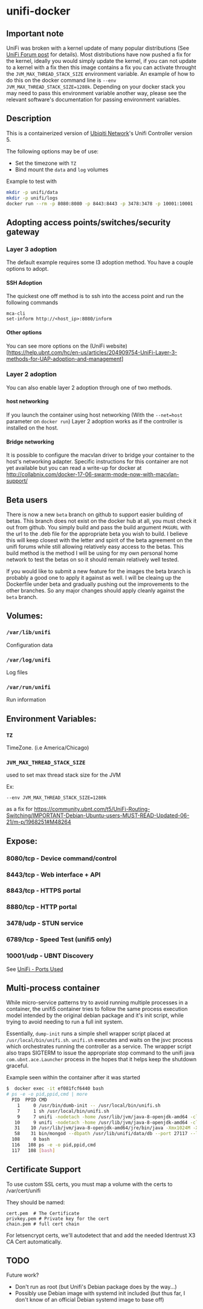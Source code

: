 # unifi-docker

## Important note

UniFi was broken with a kernel update of many popular distributions \(See [UniFi Forum post](https://community.ubnt.com/t5/UniFi-Routing-Switching/IMPORTANT-Debian-Ubuntu-users-MUST-READ-Updated-06-21/m-p/1968251#M48264) for details\). Most distributions have now pushed a fix for the kernel, ideally you would simply update the kernel, if you can not update to a kernel with a fix then this image contains a fix you can activate throught the `JVM_MAX_THREAD_STACK_SIZE` environment variable. An example of how to do this on the docker command line is `--env JVM_MAX_THREAD_STACK_SIZE=1280k`. Depending on your docker stack you may need to pass this environment variable another way, please see the relevant software's documentation for passing environment variables. 

## Description

This is a containerized version of [Ubiqiti Network](https://www.ubnt.com/)'s Unifi Controller version 5.

The following options may be of use:

- Set the timezone with `TZ`
- Bind mount the `data` and `log` volumes

Example to test with

```bash
mkdir -p unifi/data
mkdir -p unifi/logs
docker run --rm -p 8080:8080 -p 8443:8443 -p 3478:3478 -p 10001:10001 -e TZ='Africa/Johannesburg' -v ~/unifi/data:/var/lib/unifi -v ~/unifi/logs:/var/log/unifi --name unifi jacobalberty/unifi:unifi5
```
## Adopting access points/switches/security gateway
### Layer 3 adoption

The default example requires some l3 adoption method. You have a couple options to adopt.

#### SSH Adoption
The quickest one off method is to ssh into the access point and run the following commands
```
mca-cli
set-inform http://<host_ip>:8080/inform
```
#### Other options

You can see more options on the (UniFi website)[https://help.ubnt.com/hc/en-us/articles/204909754-UniFi-Layer-3-methods-for-UAP-adoption-and-management]


### Layer 2 adoption
You can also enable layer 2 adoption through one of two methods.

#### host networking

If you launch the container using host networking \(With the `--net=host` parameter on `docker run`\) Layer 2 adoption works as if the controller is installed on the host.

#### Bridge networking

It is possible to configure the macvlan driver to bridge your container to the host's networking adapter. Specific instructions for this container are not yet available but you can read a write-up for docker at http://collabnix.com/docker-17-06-swarm-mode-now-with-macvlan-support/


## Beta users

There is now a new `beta` branch on github to support easier building of betas. This branch does not exist on the docker hub at all,
you must check it out from github.
You simply build and pass the build argument `PKGURL` with the url to the .deb file for the appropriate beta you wish to build. I believe
this will keep closest with the letter and spirit of the beta agreement on the unifi forums while still allowing relatively easy access to the betas.
This build method is the method I will be using for my own personal home network to test the betas on so it should remain relatively well tested.

If you would like to submit a new feature for the images the beta branch is probably a good one to apply it against as well.
I will be cleaing up the Dockerfile under beta and gradually pushing out the improvements to the other branches. So any major changes
should apply cleanly against the `beta` branch.

## Volumes:

### `/var/lib/unifi`

Configuration data

### `/var/log/unifi`

Log files

### `/var/run/unifi`

Run information

## Environment Variables:

### `TZ`

TimeZone. (i.e America/Chicago)

### `JVM_MAX_THREAD_STACK_SIZE`

used to set max thread stack size for the JVM

Ex:

```--env JVM_MAX_THREAD_STACK_SIZE=1280k```

as a fix for https://community.ubnt.com/t5/UniFi-Routing-Switching/IMPORTANT-Debian-Ubuntu-users-MUST-READ-Updated-06-21/m-p/1968251#M48264

## Expose:

### 8080/tcp - Device command/control

### 8443/tcp - Web interface + API

### 8843/tcp - HTTPS portal

### 8880/tcp - HTTP portal

### 3478/udp - STUN service

### 6789/tcp - Speed Test (unifi5 only)

### 10001/udp - UBNT Discovery

See [UniFi - Ports Used](https://help.ubnt.com/hc/en-us/articles/218506997-UniFi-Ports-Used)

## Multi-process container

While micro-service patterns try to avoid running multiple processes in a container, the unifi5 container tries to follow the same process execution model intended by the original debian package and it's init script, while trying to avoid needing to run a full init system.

Essentially, `dump-init` runs a simple shell wrapper script placed at `/usr/local/bin/unifi.sh`. `unifi.sh` executes and waits on the jsvc process which orchestrates running the controller as a service. The wrapper script also traps SIGTERM to issue the appropriate stop command to the unifi java `com.ubnt.ace.Launcher` process in the hopes that it helps keep the shutdown graceful.

Example seen within the container after it was started

```bash
$  docker exec -it ef081fcf6440 bash
# ps -e -o pid,ppid,cmd | more
  PID  PPID CMD
    1     0 /usr/bin/dumb-init -- /usr/local/bin/unifi.sh
    7     1 sh /usr/local/bin/unifi.sh
    9     7 unifi -nodetach -home /usr/lib/jvm/java-8-openjdk-amd64 -classpath /usr/share/java/commons-daemon.jar:/usr/lib/unifi/lib/ace.jar -pidfile /var/run/unifi/unifi.pid -procname unifi -outfile /var/log/unifi/unifi.out.log -errfile /var/log/unifi/unifi.err.log -Dunifi.datadir=/var/lib/unifi -Dunifi.rundir=/var/run/unifi -Dunifi.logdir=/var/log/unifi -Djava.awt.headless=true -Dfile.encoding=UTF-8 -Xmx1024M -Xms32M com.ubnt.ace.Launcher start
   10     9 unifi -nodetach -home /usr/lib/jvm/java-8-openjdk-amd64 -classpath /usr/share/java/commons-daemon.jar:/usr/lib/unifi/lib/ace.jar -pidfile /var/run/unifi/unifi.pid -procname unifi -outfile /var/log/unifi/unifi.out.log -errfile /var/log/unifi/unifi.err.log -Dunifi.datadir=/var/lib/unifi -Dunifi.rundir=/var/run/unifi -Dunifi.logdir=/var/log/unifi -Djava.awt.headless=true -Dfile.encoding=UTF-8 -Xmx1024M -Xms32M com.ubnt.ace.Launcher start
   31    10 /usr/lib/jvm/java-8-openjdk-amd64/jre/bin/java -Xmx1024M -XX:ErrorFile=/usr/lib/unifi/data/logs/hs_err_pid<pid>.log -Dapple.awt.UIElement=true -jar /usr/lib/unifi/lib/ace.jar start
   58    31 bin/mongod --dbpath /usr/lib/unifi/data/db --port 27117 --logappend --logpath logs/mongod.log --nohttpinterface --bind_ip 127.0.0.1
  108     0 bash
  116   108 ps -e -o pid,ppid,cmd
  117   108 [bash]
```

## Certificate Support

To use custom SSL certs, you must map a volume with the certs to /var/cert/unifi

They should be named:
```
cert.pem  # The Certificate
privkey.pem # Private key for the cert
chain.pem # full cert chain
```
For letsencrypt certs, we'll autodetect that and add the needed Identrust X3 CA Cert automatically.


## TODO

Future work?

- Don't run as root (but Unifi's Debian package does by the way...)
- Possibly use Debian image with systemd init included (but thus far, I don't know of an official Debian systemd image to base off)
